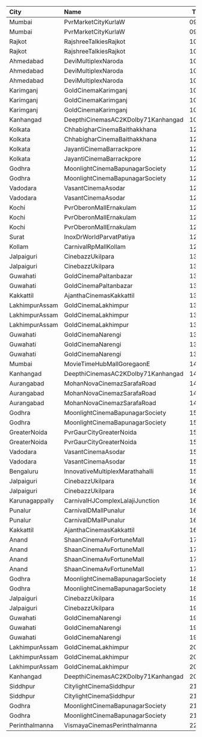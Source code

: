 | City           | Name                               |  Time | Type           | Price | Capacity | Booked |
| :------------- | :--------------------------------- | ----: | :------------- | ----: | -------: | -----: |
| Mumbai         | PvrMarketCityKurlaW                | 09:00 | Classic        |  110₹ |       43 |      0 |
| Mumbai         | PvrMarketCityKurlaW                | 09:00 | Prime          |  110₹ |       78 |      0 |
| Rajkot         | RajshreeTalkiesRajkot              | 10:00 | Balcony        |  120₹ |      100 |      0 |
| Rajkot         | RajshreeTalkiesRajkot              | 10:00 | Upper          |  100₹ |      100 |      0 |
| Ahmedabad      | DeviMultiplexNaroda                | 10:00 | Platinum       |   80₹ |      100 |      0 |
| Ahmedabad      | DeviMultiplexNaroda                | 10:00 | Gold           |   80₹ |      100 |      0 |
| Ahmedabad      | DeviMultiplexNaroda                | 10:00 | Silver         |   80₹ |      100 |      0 |
| Karimganj      | GoldCinemaKarimganj                | 10:30 | Platinum       |  150₹ |      100 |      0 |
| Karimganj      | GoldCinemaKarimganj                | 10:30 | Gold           |  130₹ |      100 |      0 |
| Karimganj      | GoldCinemaKarimganj                | 10:30 | Silver         |  100₹ |      100 |      0 |
| Kanhangad      | DeepthiCinemasAC2KDolby71Kanhangad | 10:30 | GoldClass      |  130₹ |      143 |     72 |
| Kolkata        | ChhabigharCinemaBaithakkhana       | 12:00 | Balcony        |   80₹ |      144 |    112 |
| Kolkata        | ChhabigharCinemaBaithakkhana       | 12:00 | RearStall      |   60₹ |      502 |    281 |
| Kolkata        | JayantiCinemaBarrackpore           | 12:00 | SuperStall     |  250₹ |      183 |    145 |
| Kolkata        | JayantiCinemaBarrackpore           | 12:00 | Stall          |  250₹ |       39 |     39 |
| Godhra         | MoonlightCinemaBapunagarSociety    | 12:15 | Gold           |  100₹ |      148 |      0 |
| Godhra         | MoonlightCinemaBapunagarSociety    | 12:15 | Silver         |  100₹ |      102 |      0 |
| Vadodara       | VasantCinemaAsodar                 | 12:29 | Upper          |   50₹ |      512 |      0 |
| Vadodara       | VasantCinemaAsodar                 | 12:29 | Balcony        |   60₹ |      218 |      0 |
| Kochi          | PvrOberonMallErnakulam             | 12:30 | Classic        |  110₹ |       53 |     28 |
| Kochi          | PvrOberonMallErnakulam             | 12:30 | ClassicPlus    |  140₹ |      115 |     57 |
| Kochi          | PvrOberonMallErnakulam             | 12:30 | Recliner       |  250₹ |       14 |      7 |
| Surat          | InoxDrWorldParvatPatiya            | 12:40 | Executive      |  112₹ |       99 |      0 |
| Kollam         | CarnivalRpMallKollam               | 12:45 | PremiumOffline |  150₹ |      108 |     56 |
| Jalpaiguri     | CinebazzUkilpara                   | 13:00 | Premium        |   80₹ |      100 |      0 |
| Jalpaiguri     | CinebazzUkilpara                   | 13:00 | Regular        |   80₹ |      100 |      0 |
| Guwahati       | GoldCinemaPaltanbazar              | 13:15 | Gold           |  120₹ |      100 |      0 |
| Guwahati       | GoldCinemaPaltanbazar              | 13:15 | Silver         |  100₹ |      100 |      0 |
| Kakkattil      | AjanthaCinemasKakkattil            | 13:30 | Executive      |  110₹ |      199 |     99 |
| LakhimpurAssam | GoldCinemaLakhimpur                | 13:45 | Diamond        |  130₹ |      100 |      0 |
| LakhimpurAssam | GoldCinemaLakhimpur                | 13:45 | Gold           |  100₹ |      100 |      0 |
| LakhimpurAssam | GoldCinemaLakhimpur                | 13:45 | Silver         |   80₹ |      100 |      0 |
| Guwahati       | GoldCinemaNarengi                  | 13:45 | Diamond        |  130₹ |      100 |      0 |
| Guwahati       | GoldCinemaNarengi                  | 13:45 | Gold           |  110₹ |      100 |      0 |
| Guwahati       | GoldCinemaNarengi                  | 13:45 | Silver         |   90₹ |      100 |      0 |
| Mumbai         | MovieTimeHubMallGoregaonE          | 14:30 | Mhraja         |  150₹ |       22 |      3 |
| Kanhangad      | DeepthiCinemasAC2KDolby71Kanhangad | 14:30 | GoldClass      |  130₹ |      143 |     72 |
| Aurangabad     | MohanNovaCinemazSarafaRoad         | 14:45 | Platinum       |  130₹ |      100 |      0 |
| Aurangabad     | MohanNovaCinemazSarafaRoad         | 14:45 | Gold           |  130₹ |      100 |      0 |
| Aurangabad     | MohanNovaCinemazSarafaRoad         | 14:45 | Silver         |  130₹ |      100 |      0 |
| Godhra         | MoonlightCinemaBapunagarSociety    | 15:15 | Gold           |  100₹ |      148 |      0 |
| Godhra         | MoonlightCinemaBapunagarSociety    | 15:15 | Silver         |  100₹ |      102 |      0 |
| GreaterNoida   | PvrGaurCityGreaterNoida            | 15:20 | Classic        |  160₹ |      101 |     50 |
| GreaterNoida   | PvrGaurCityGreaterNoida            | 15:20 | Prime          |  190₹ |       13 |      0 |
| Vadodara       | VasantCinemaAsodar                 | 15:29 | Upper          |   50₹ |      512 |      0 |
| Vadodara       | VasantCinemaAsodar                 | 15:29 | Balcony        |   60₹ |      218 |      0 |
| Bengaluru      | InnovativeMultiplexMarathahalli    | 15:30 | Premium        |  150₹ |       36 |      0 |
| Jalpaiguri     | CinebazzUkilpara                   | 16:00 | Premium        |   80₹ |      100 |      0 |
| Jalpaiguri     | CinebazzUkilpara                   | 16:00 | Regular        |   80₹ |      100 |      0 |
| Karunagappally | CarnivalHJComplexLalajiJunction    | 16:00 | ClassicOffline |  100₹ |      194 |     97 |
| Punalur        | CarnivalDMallPunalur               | 16:15 | Silver         |  100₹ |       69 |      0 |
| Punalur        | CarnivalDMallPunalur               | 16:15 | Gold           |  140₹ |        5 |      0 |
| Kakkattil      | AjanthaCinemasKakkattil            | 16:30 | Executive      |  110₹ |      199 |     99 |
| Anand          | ShaanCinemaAvFortuneMall           | 17:00 | Recliner       |  300₹ |      100 |      0 |
| Anand          | ShaanCinemaAvFortuneMall           | 17:00 | Sofa           |  250₹ |      100 |      0 |
| Anand          | ShaanCinemaAvFortuneMall           | 17:00 | Platinum       |  140₹ |      100 |      0 |
| Anand          | ShaanCinemaAvFortuneMall           | 17:00 | Gold           |  130₹ |      100 |      0 |
| Godhra         | MoonlightCinemaBapunagarSociety    | 18:15 | Gold           |  100₹ |      148 |      0 |
| Godhra         | MoonlightCinemaBapunagarSociety    | 18:15 | Silver         |  100₹ |      102 |      0 |
| Jalpaiguri     | CinebazzUkilpara                   | 19:00 | Premium        |   80₹ |      100 |      0 |
| Jalpaiguri     | CinebazzUkilpara                   | 19:00 | Regular        |   80₹ |      100 |      0 |
| Guwahati       | GoldCinemaNarengi                  | 19:45 | Diamond        |  130₹ |      100 |      0 |
| Guwahati       | GoldCinemaNarengi                  | 19:45 | Gold           |  110₹ |      100 |      0 |
| Guwahati       | GoldCinemaNarengi                  | 19:45 | Silver         |   90₹ |      100 |      0 |
| LakhimpurAssam | GoldCinemaLakhimpur                | 20:00 | Diamond        |  130₹ |      100 |      0 |
| LakhimpurAssam | GoldCinemaLakhimpur                | 20:00 | Gold           |  100₹ |      100 |      0 |
| LakhimpurAssam | GoldCinemaLakhimpur                | 20:00 | Silver         |   80₹ |      100 |      0 |
| Kanhangad      | DeepthiCinemasAC2KDolby71Kanhangad | 20:00 | GoldClass      |  130₹ |      143 |     72 |
| Siddhpur       | CitylightCinemaSiddhpur            | 21:00 | Gold           |  120₹ |       72 |     32 |
| Siddhpur       | CitylightCinemaSiddhpur            | 21:00 | Silver         |  100₹ |       20 |      0 |
| Godhra         | MoonlightCinemaBapunagarSociety    | 21:15 | Gold           |  100₹ |      148 |      0 |
| Godhra         | MoonlightCinemaBapunagarSociety    | 21:15 | Silver         |  100₹ |      102 |      0 |
| Perinthalmanna | VismayaCinemasPerinthalmanna       | 22:00 | Platinum       |  100₹ |      111 |     59 |